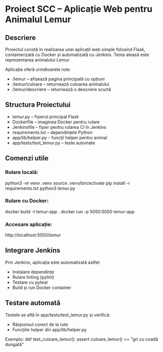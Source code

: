# Proiect SCC – Aplicație Web pentru Animalul Lemur

## Descriere
Proiectul constă în realizarea unei aplicații web simple folosind Flask, containerizată cu Docker și automatizată cu Jenkins. Tema aleasă este reprezentarea animalului Lemur.

Aplicația oferă următoarele rute:
- /lemur – afișează pagina principală cu opțiuni
- /lemur/culoare – returnează culoarea animalului
- /lemur/descriere – returnează o descriere scurtă

## Structura Proiectului

- lemur.py – fișierul principal Flask 
- Dockerfile – imaginea Docker pentru rulare 
- Jenkinsfile – fișier pentru rularea CI în Jenkins 
- requirements.txt – dependințele Python 
- app/lib/helper.py – funcții helper pentru animal 
- app/tests/test_lemur.py – teste automate 

## Comenzi utile

### Rulare locală:
python3 -m venv .venv 
source .venv/bin/activate 
pip install -r requirements.txt 
python3 lemur.py

### Rulare cu Docker:
docker build -t lemur-app . 
docker run -p 5050:5050 lemur-app

### Accesare aplicație:
http://localhost:5050/lemur

## Integrare Jenkins

Prin Jenkins, aplicația este automatizată astfel:
- Instalare dependințe
- Rulare linting (pylint)
- Testare cu pytest
- Build și run Docker container

## Testare automată

Testele se află în app/tests/test_lemur.py și verifică:
- Răspunsul corect de la rute
- Funcțiile helper din app/lib/helper.py

Exemplu:
def test_culoare_lemur():
    assert culoare_lemur() == "gri cu coadă dungată"
